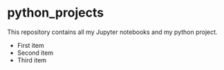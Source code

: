 # python_projects
This repository contains all my Jupyter notebooks and my python project.

- First item
- Second item
- Third item

